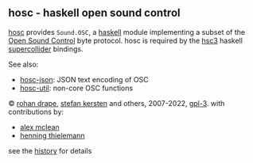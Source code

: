 hosc - haskell open sound control
---------------------------------

[hosc][hosc] provides `Sound.OSC`, a [haskell][hs]
module implementing a subset of the [Open Sound Control][osc] byte protocol.
hosc is required by the [hsc3][hsc3] haskell [supercollider][sc3] bindings.

See also:

- [hosc-json](http://rohandrape.net/?t=hosc-json): JSON text encoding of OSC
- [hosc-util](http://rohandrape.net/?t=hosc-util): non-core OSC functions

© [rohan drape][rd], [stefan kersten][sk] and others, 2007-2022,
[gpl-3][gpl-3]. with contributions by:

- [alex mclean][am]
- [henning thielemann][ht]

see the [history](http://rohandrape.net/?t=hosc&q=history) for details

[hosc]: http://rohandrape.net/?t=hosc
[hs]: http://haskell.org/
[osc]: https://opensoundcontrol.stanford.edu/
[hsc3]: http://rohandrape.net/?t=hsc3
[sc3]: http://audiosynth.com/
[rd]:  http://rohandrape.net/
[sk]: http://space.k-hornz.de/
[am]: http://yaxu.org/
[ht]: http://www.henning-thielemann.de/Research.html
[gpl]: http://gnu.org/copyleft/
[gpl-3]: http://gnu.org/licenses/gpl-3.0.html
